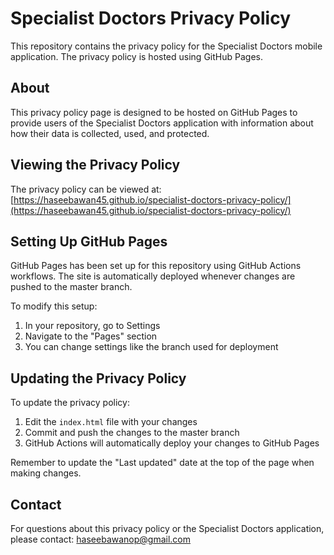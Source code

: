# Specialist Doctors Privacy Policy

This repository contains the privacy policy for the Specialist Doctors mobile application. The privacy policy is hosted using GitHub Pages.

## About

This privacy policy page is designed to be hosted on GitHub Pages to provide users of the Specialist Doctors application with information about how their data is collected, used, and protected.

## Viewing the Privacy Policy

The privacy policy can be viewed at: [https://haseebawan45.github.io/specialist-doctors-privacy-policy/](https://haseebawan45.github.io/specialist-doctors-privacy-policy/)

## Setting Up GitHub Pages

GitHub Pages has been set up for this repository using GitHub Actions workflows. The site is automatically deployed whenever changes are pushed to the master branch.

To modify this setup:

1. In your repository, go to Settings
2. Navigate to the "Pages" section
3. You can change settings like the branch used for deployment

## Updating the Privacy Policy

To update the privacy policy:

1. Edit the `index.html` file with your changes
2. Commit and push the changes to the master branch
3. GitHub Actions will automatically deploy your changes to GitHub Pages

Remember to update the "Last updated" date at the top of the page when making changes.

## Contact

For questions about this privacy policy or the Specialist Doctors application, please contact: [haseebawanop@gmail.com](mailto:haseebawanop@gmail.com) 